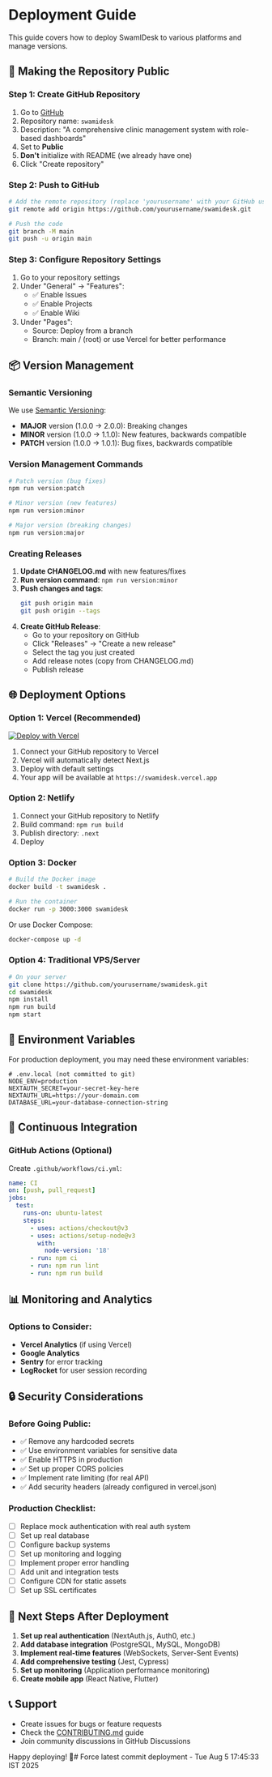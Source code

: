 # Deployment Guide

This guide covers how to deploy SwamIDesk to various platforms and manage versions.

## 🚀 Making the Repository Public

### Step 1: Create GitHub Repository

1. Go to [GitHub](https://github.com/new)
2. Repository name: `swamidesk`
3. Description: "A comprehensive clinic management system with role-based dashboards"
4. Set to **Public**
5. **Don't** initialize with README (we already have one)
6. Click "Create repository"

### Step 2: Push to GitHub

```bash
# Add the remote repository (replace 'yourusername' with your GitHub username)
git remote add origin https://github.com/yourusername/swamidesk.git

# Push the code
git branch -M main
git push -u origin main
```

### Step 3: Configure Repository Settings

1. Go to your repository settings
2. Under "General" → "Features":
   - ✅ Enable Issues
   - ✅ Enable Projects
   - ✅ Enable Wiki
3. Under "Pages":
   - Source: Deploy from a branch
   - Branch: main / (root) or use Vercel for better performance

## 📦 Version Management

### Semantic Versioning

We use [Semantic Versioning](https://semver.org/):
- **MAJOR** version (1.0.0 → 2.0.0): Breaking changes
- **MINOR** version (1.0.0 → 1.1.0): New features, backwards compatible
- **PATCH** version (1.0.0 → 1.0.1): Bug fixes, backwards compatible

### Version Management Commands

```bash
# Patch version (bug fixes)
npm run version:patch

# Minor version (new features)
npm run version:minor

# Major version (breaking changes)
npm run version:major
```

### Creating Releases

1. **Update CHANGELOG.md** with new features/fixes
2. **Run version command**: `npm run version:minor`
3. **Push changes and tags**:
   ```bash
   git push origin main
   git push origin --tags
   ```
4. **Create GitHub Release**:
   - Go to your repository on GitHub
   - Click "Releases" → "Create a new release"
   - Select the tag you just created
   - Add release notes (copy from CHANGELOG.md)
   - Publish release

## 🌐 Deployment Options

### Option 1: Vercel (Recommended)

[![Deploy with Vercel](https://vercel.com/button)](https://vercel.com/new/clone?repository-url=https://github.com/yourusername/swamidesk)

1. Connect your GitHub repository to Vercel
2. Vercel will automatically detect Next.js
3. Deploy with default settings
4. Your app will be available at `https://swamidesk.vercel.app`

### Option 2: Netlify

1. Connect your GitHub repository to Netlify
2. Build command: `npm run build`
3. Publish directory: `.next`
4. Deploy

### Option 3: Docker

```bash
# Build the Docker image
docker build -t swamidesk .

# Run the container
docker run -p 3000:3000 swamidesk
```

Or use Docker Compose:
```bash
docker-compose up -d
```

### Option 4: Traditional VPS/Server

```bash
# On your server
git clone https://github.com/yourusername/swamidesk.git
cd swamidesk
npm install
npm run build
npm start
```

## 🔧 Environment Variables

For production deployment, you may need these environment variables:

```env
# .env.local (not committed to git)
NODE_ENV=production
NEXTAUTH_SECRET=your-secret-key-here
NEXTAUTH_URL=https://your-domain.com
DATABASE_URL=your-database-connection-string
```

## 🔄 Continuous Integration

### GitHub Actions (Optional)

Create `.github/workflows/ci.yml`:

```yaml
name: CI
on: [push, pull_request]
jobs:
  test:
    runs-on: ubuntu-latest
    steps:
      - uses: actions/checkout@v3
      - uses: actions/setup-node@v3
        with:
          node-version: '18'
      - run: npm ci
      - run: npm run lint
      - run: npm run build
```

## 📊 Monitoring and Analytics

### Options to Consider:
- **Vercel Analytics** (if using Vercel)
- **Google Analytics**
- **Sentry** for error tracking
- **LogRocket** for user session recording

## 🔒 Security Considerations

### Before Going Public:
- ✅ Remove any hardcoded secrets
- ✅ Use environment variables for sensitive data
- ✅ Enable HTTPS in production
- ✅ Set up proper CORS policies
- ✅ Implement rate limiting (for real API)
- ✅ Add security headers (already configured in vercel.json)

### Production Checklist:
- [ ] Replace mock authentication with real auth system
- [ ] Set up real database
- [ ] Configure backup systems
- [ ] Set up monitoring and logging
- [ ] Implement proper error handling
- [ ] Add unit and integration tests
- [ ] Configure CDN for static assets
- [ ] Set up SSL certificates

## 🎯 Next Steps After Deployment

1. **Set up real authentication** (NextAuth.js, Auth0, etc.)
2. **Add database integration** (PostgreSQL, MySQL, MongoDB)
3. **Implement real-time features** (WebSockets, Server-Sent Events)
4. **Add comprehensive testing** (Jest, Cypress)
5. **Set up monitoring** (Application performance monitoring)
6. **Create mobile app** (React Native, Flutter)

## 📞 Support

- Create issues for bugs or feature requests
- Check the [CONTRIBUTING.md](CONTRIBUTING.md) guide
- Join community discussions in GitHub Discussions

Happy deploying! 🚀# Force latest commit deployment - Tue Aug  5 17:45:33 IST 2025
